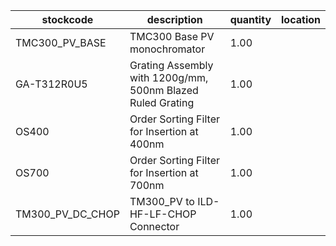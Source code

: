 |stockcode|description|quantity|location|
|---------|-----------|--------|--------|
|TMC300_PV_BASE|TMC300 Base PV monochromator|1.00||
|GA-T312R0U5|Grating Assembly with 1200g/mm, 500nm Blazed Ruled Grating|1.00||
|OS400|Order Sorting Filter for Insertion at 400nm|1.00||
|OS700|Order Sorting Filter for Insertion at 700nm|1.00||
|TM300_PV_DC_CHOP|TM300_PV to ILD-HF-LF-CHOP Connector|1.00||
